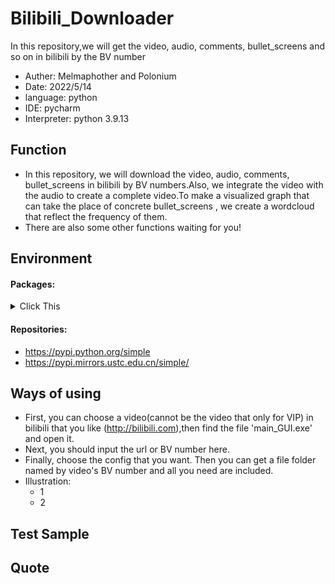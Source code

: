 # Bilibili_Downloader
In this repository,we will get the video, audio, comments, bullet_screens and so on in bilibili by the BV number

  * Auther: Melmaphother and Polonium
  * Date: 2022/5/14
  * language: python
  * IDE: pycharm
  * Interpreter: python 3.9.13
 
## Function
  * In this repository, we will download the video, audio, comments, bullet_screens in bilibili by BV numbers.Also, we integrate the video with the audio to create a complete video.To make a visualized graph that can take the place of concrete bullet_screens , we create a wordcloud that reflect the frequency of them.
  * There are also some other functions waiting for you!

## Environment
  ####   Packages:
  <details><summary>     Click This</summary>
  This project uses these libraries:
  
    - beautifulsoup4          4.11.1	
    - bs4                     0.0.1	
    - certifi                 2022.5.18.1	
    - charset-normalizer      2.0.12	
    - colorama                0.4.4	
    - cycler                  0.11.0	
    - decorator               4.4.2	
    - fonttools               4.33.3	
    - idna                    3.3	
    - imageio                 2.4.1	
    - imageio-ffmpeg          0.4.7
    - jieba                   0.42.1	
    - kiwisolver              1.4.2	
    - matplotlib              3.5.2	
    - moviepy                 1.0.3	
    - numpy                   1.22.4	
    - packaging               21.3	
    - pip                     22.0.4	
    - proglog                 0.1.10	
    - pyparsing               3.0.9	
    - python-dateutil         2.8.2	
    - requests                2.27.1	
    - setuptools              58.1.0	
    - six                     1.16.0	
    - soupsieve               2.3.2.post1	
    - tqdm                    4.64.0	
    - urllib3                 1.26.9	
    - wordcloud               1.8.1	
  </details>
  
  ####   Repositories:
  
  - https://pypi.python.org/simple 
  - https://pypi.mirrors.ustc.edu.cn/simple/ 

## Ways of using
  * First, you can choose a video(cannot be the video that only for VIP) in bilibili that you like (http://bilibili.com),then find the file 'main_GUI.exe' and open it.
  * Next, you should input the url or BV number here.
  * Finally, choose the config that you want. Then you can get a file folder named by video's BV number and all you need are included.
  * Illustration:
    * 1
    * 2
## Test Sample
  
## Quote




